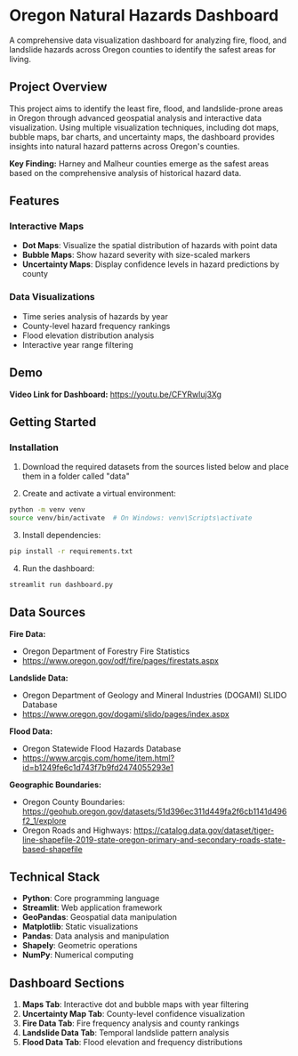 # Oregon Natural Hazards Dashboard

A comprehensive data visualization dashboard for analyzing fire, flood, and landslide hazards across Oregon counties to identify the safest areas for living.

## Project Overview

This project aims to identify the least fire, flood, and landslide-prone areas in Oregon through advanced geospatial analysis and interactive data visualization. Using multiple visualization techniques, including dot maps, bubble maps, bar charts, and uncertainty maps, the dashboard provides insights into natural hazard patterns across Oregon's counties.

**Key Finding:** Harney and Malheur counties emerge as the safest areas based on the comprehensive analysis of historical hazard data.

## Features

### Interactive Maps
- **Dot Maps**: Visualize the spatial distribution of hazards with point data
- **Bubble Maps**: Show hazard severity with size-scaled markers
- **Uncertainty Maps**: Display confidence levels in hazard predictions by county

### Data Visualizations
- Time series analysis of hazards by year
- County-level hazard frequency rankings
- Flood elevation distribution analysis
- Interactive year range filtering

## Demo

**Video Link for Dashboard:** https://youtu.be/CFYRwluj3Xg

## Getting Started

### Installation

1. Download the required datasets from the sources listed below and place them in a folder called "data"

2. Create and activate a virtual environment:
```bash
python -m venv venv
source venv/bin/activate  # On Windows: venv\Scripts\activate
```

3. Install dependencies:
```bash
pip install -r requirements.txt
```

4. Run the dashboard:
```bash
streamlit run dashboard.py
```


## Data Sources

**Fire Data:**
- Oregon Department of Forestry Fire Statistics
- https://www.oregon.gov/odf/fire/pages/firestats.aspx

**Landslide Data:**
- Oregon Department of Geology and Mineral Industries (DOGAMI) SLIDO Database
- https://www.oregon.gov/dogami/slido/pages/index.aspx

**Flood Data:**
- Oregon Statewide Flood Hazards Database
- https://www.arcgis.com/home/item.html?id=b1249fe6c1d743f7b9fd2474055293e1

**Geographic Boundaries:**
- Oregon County Boundaries: https://geohub.oregon.gov/datasets/51d396ec311d449fa2f6cb1141d496f2_1/explore
- Oregon Roads and Highways: https://catalog.data.gov/dataset/tiger-line-shapefile-2019-state-oregon-primary-and-secondary-roads-state-based-shapefile

## Technical Stack

- **Python**: Core programming language
- **Streamlit**: Web application framework
- **GeoPandas**: Geospatial data manipulation
- **Matplotlib**: Static visualizations
- **Pandas**: Data analysis and manipulation
- **Shapely**: Geometric operations
- **NumPy**: Numerical computing

## Dashboard Sections

1. **Maps Tab**: Interactive dot and bubble maps with year filtering
2. **Uncertainty Map Tab**: County-level confidence visualization
3. **Fire Data Tab**: Fire frequency analysis and county rankings
4. **Landslide Data Tab**: Temporal landslide pattern analysis
5. **Flood Data Tab**: Flood elevation and frequency distributions
